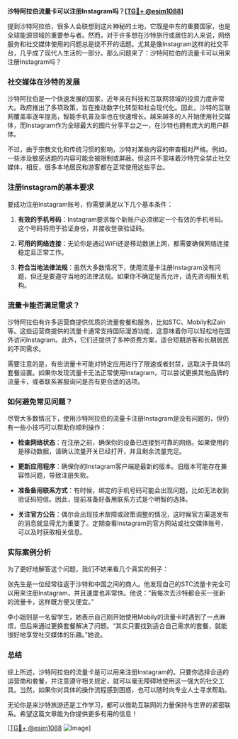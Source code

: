 **沙特阿拉伯流量卡可以注册Instagram吗？[[TG💪+ @esim1088](https://t.me/s/esim1088)]**

提到沙特阿拉伯，很多人会联想到这片神秘的土地，它既是中东的重要国家，也是全球能源领域的重要参与者。然而，对于许多想在沙特旅行或居住的人来说，网络服务和社交媒体使用的问题总是绕不开的话题。尤其是像Instagram这样的社交平台，几乎成了现代人生活的一部分。那么问题来了：沙特阿拉伯的流量卡可以用来注册Instagram吗？

### 社交媒体在沙特的发展

沙特阿拉伯是一个快速发展的国家，近年来在科技和互联网领域的投资力度非常大。政府推出了多项政策，旨在推动数字化转型和社会现代化。因此，沙特的互联网覆盖率逐年提高，智能手机普及率也在快速增长。越来越多的人开始使用社交媒体，而Instagram作为全球最大的图片分享平台之一，在沙特也拥有庞大的用户群体。

不过，由于宗教文化和传统习惯的影响，沙特对某些内容的审查相对严格。例如，一些涉及敏感话题的内容可能会被限制或屏蔽。但这并不意味着沙特完全禁止社交媒体，相反，很多本地居民和游客都在正常使用这些平台。

### 注册Instagram的基本要求

要成功注册Instagram账号，你需要满足以下几个基本条件：

1. **有效的手机号码**：Instagram要求每个新账户必须绑定一个有效的手机号码。这个号码将用于验证身份，并接收登录验证码。
   
2. **可用的网络连接**：无论你是通过WiFi还是移动数据上网，都需要确保网络连接稳定且正常工作。

3. **符合当地法律法规**：虽然大多数情况下，使用流量卡注册Instagram没有问题，但还是要遵守当地的法律法规。如果你不确定是否允许，请先咨询相关机构。

### 流量卡能否满足需求？

沙特阿拉伯有许多运营商提供优质的流量套餐和服务，比如STC、Mobily和Zain等。这些运营商提供的流量卡通常支持国际漫游功能，这意味着你可以轻松地在国外访问Instagram。此外，它们还提供了多种资费方案，适合短期游客和长期居民的不同需求。

需要注意的是，有些流量卡可能对特定应用进行了限速或者封禁，这取决于具体的套餐设置。如果你发现流量卡无法正常使用Instagram，可以尝试更换其他品牌的流量卡，或者联系客服询问是否有更合适的选项。

### 如何避免常见问题？

尽管大多数情况下，使用沙特阿拉伯的流量卡注册Instagram是没有问题的，但仍有一些小技巧可以帮助你顺利操作：

- **检查网络状态**：在注册之前，确保你的设备已连接到可靠的网络。如果使用的是移动数据，请确认流量开关已经打开，并且剩余流量充足。
  
- **更新应用程序**：确保你的Instagram客户端是最新的版本。旧版本可能存在兼容性问题，导致注册失败。

- **准备备用联系方式**：有时候，绑定的手机号码可能会出现问题，比如无法收到验证码短信。因此，提前准备好备用联系方式是个明智的选择。

- **关注官方公告**：偶尔会出现技术故障或政策调整的情况，这时候官方渠道发布的消息就显得尤为重要了。定期查看Instagram的官方网站或社交媒体账号，可以及时获取相关信息。

### 实际案例分析

为了更好地解答这个问题，我们不妨来看几个真实的例子：

张先生是一位经常往返于沙特和中国之间的商人。他发现自己的STC流量卡完全可以用来注册Instagram，并且速度也非常快。他说：“我每次去沙特都会买一张新的流量卡，这样既方便又便宜。”

李小姐则是一名留学生，她表示自己刚开始使用Mobily的流量卡时遇到了一点麻烦，但后来通过更换套餐解决了问题。“其实只要找到适合自己需求的套餐，就能很好地享受社交媒体的乐趣。”她说。

### 总结

综上所述，沙特阿拉伯的流量卡是可以用来注册Instagram的。只要你选择合适的运营商和套餐，并注意遵守相关规定，就可以毫无障碍地使用这一强大的社交工具。当然，如果你对具体的操作流程感到困惑，也可以随时向专业人士寻求帮助。

无论你是来沙特旅游还是工作学习，都可以借助互联网的力量保持与世界的紧密联系。希望这篇文章能为你提供更多有用的信息！

[[TG💪+ @esim1088](https://t.me/s/esim1088) ![Image](https://i.postimg.cc/4NQfJmqS/Snipaste-2025-05-13-00-14-12.png)]